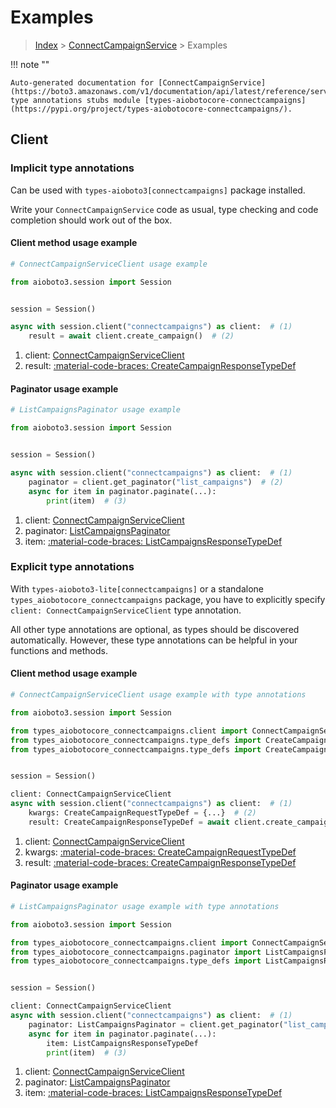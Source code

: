 # Examples

> [Index](../README.md) > [ConnectCampaignService](./README.md) > Examples

!!! note ""

    Auto-generated documentation for [ConnectCampaignService](https://boto3.amazonaws.com/v1/documentation/api/latest/reference/services/connectcampaigns.html#connectcampaignservice)
    type annotations stubs module [types-aiobotocore-connectcampaigns](https://pypi.org/project/types-aiobotocore-connectcampaigns/).

## Client

### Implicit type annotations

Can be used with `types-aioboto3[connectcampaigns]` package installed.

Write your `ConnectCampaignService` code as usual,
type checking and code completion should work out of the box.



#### Client method usage example

```python
# ConnectCampaignServiceClient usage example

from aioboto3.session import Session


session = Session()

async with session.client("connectcampaigns") as client:  # (1)
    result = await client.create_campaign()  # (2)
```

1. client: [ConnectCampaignServiceClient](./client.md)
2. result: [:material-code-braces: CreateCampaignResponseTypeDef](./type_defs.md#createcampaignresponsetypedef)



#### Paginator usage example

```python
# ListCampaignsPaginator usage example

from aioboto3.session import Session


session = Session()

async with session.client("connectcampaigns") as client:  # (1)
    paginator = client.get_paginator("list_campaigns")  # (2)
    async for item in paginator.paginate(...):
        print(item)  # (3)
```

1. client: [ConnectCampaignServiceClient](./client.md)
2. paginator: [ListCampaignsPaginator](./paginators.md#listcampaignspaginator)
3. item: [:material-code-braces: ListCampaignsResponseTypeDef](./type_defs.md#listcampaignsresponsetypedef)




### Explicit type annotations

With `types-aioboto3-lite[connectcampaigns]`
or a standalone `types_aiobotocore_connectcampaigns` package, you have to explicitly specify
`client: ConnectCampaignServiceClient` type annotation.

All other type annotations are optional, as types should be discovered automatically.
However, these type annotations can be helpful in your functions and methods.


#### Client method usage example

```python
# ConnectCampaignServiceClient usage example with type annotations

from aioboto3.session import Session

from types_aiobotocore_connectcampaigns.client import ConnectCampaignServiceClient
from types_aiobotocore_connectcampaigns.type_defs import CreateCampaignResponseTypeDef
from types_aiobotocore_connectcampaigns.type_defs import CreateCampaignRequestTypeDef


session = Session()

client: ConnectCampaignServiceClient
async with session.client("connectcampaigns") as client:  # (1)
    kwargs: CreateCampaignRequestTypeDef = {...}  # (2)
    result: CreateCampaignResponseTypeDef = await client.create_campaign(**kwargs)  # (3)
```

1. client: [ConnectCampaignServiceClient](./client.md)
2. kwargs: [:material-code-braces: CreateCampaignRequestTypeDef](./type_defs.md#createcampaignrequesttypedef)
3. result: [:material-code-braces: CreateCampaignResponseTypeDef](./type_defs.md#createcampaignresponsetypedef)



#### Paginator usage example

```python
# ListCampaignsPaginator usage example with type annotations

from aioboto3.session import Session

from types_aiobotocore_connectcampaigns.client import ConnectCampaignServiceClient
from types_aiobotocore_connectcampaigns.paginator import ListCampaignsPaginator
from types_aiobotocore_connectcampaigns.type_defs import ListCampaignsResponseTypeDef


session = Session()

client: ConnectCampaignServiceClient
async with session.client("connectcampaigns") as client:  # (1)
    paginator: ListCampaignsPaginator = client.get_paginator("list_campaigns")  # (2)
    async for item in paginator.paginate(...):
        item: ListCampaignsResponseTypeDef
        print(item)  # (3)
```

1. client: [ConnectCampaignServiceClient](./client.md)
2. paginator: [ListCampaignsPaginator](./paginators.md#listcampaignspaginator)
3. item: [:material-code-braces: ListCampaignsResponseTypeDef](./type_defs.md#listcampaignsresponsetypedef)




